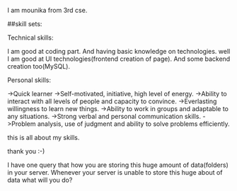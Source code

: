 I am mounika from 3rd cse.

##skill sets:

Technical skills:

I am good at coding part.
And having basic knowledge on technologies.
well I am good at UI technologies(frontend creation of page).
And some backend creation too(MySQL).

Personal skills:

->Quick learner
->Self-motivated, initiative, high level of energy.
->Ability to interact with all levels of people and capacity to convince.
->Everlasting willingness to learn new things.
->Ability to work in groups and adaptable to any situations.
->Strong verbal and personal communication skills.
->Problem analysis, use of judgment and ability to solve problems efficiently.


this is all about my skills.

thank you :-)


I have one query that
how you are storing this huge amount of data(folders) in your server.
Whenever your server is unable to store this huge about of data what will you do?



